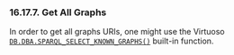 <div>

<div>

<div>

<div>

### 16.17.7. Get All Graphs

</div>

</div>

</div>

In order to get all graphs URIs, one might use the Virtuoso
<a href="fn_sparql_select_known_graphs.html" class="link"
title="DB.DBA.SPARQL_SELECT_KNOWN_GRAPHS"><code
class="function">DB.DBA.SPARQL_SELECT_KNOWN_GRAPHS()</code></a> built-in
function.

</div>
